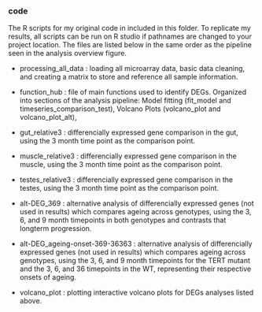 

### code 

The R scripts for my original code in included in this folder. To replicate my results, all scripts can be run on R studio if pathnames are changed to your project location. The files are listed below in the same order as the pipeline seen in the analysis overview figure. 

- processing_all_data : loading all microarray data, basic data cleaning, and creating a matrix to store and reference all sample information. 

- function_hub : file of main functions used to identify DEGs. Organized into sections of the analysis pipeline: Model fitting (fit_model and timeseries_comparison_test), Volcano Plots (volcano_plot and volcano_plot_alt), 
 
- gut_relative3 : differencially expressed gene comparison in the gut, using the 3 month time point as the comparison point. 

- muscle_relative3 : differencially expressed gene comparison in the muscle, using the 3 month time point as the comparison point. 

- testes_relative3 : differencially expressed gene comparison in the testes, using the 3 month time point as the comparison point. 

- alt-DEG_369 : alternative analysis of differencially expressed genes (not used in results) which compares ageing across genotypes, using the 3, 6, and 9 month timepoints in both genotypes and contrasts that longterm progression. 

- alt-DEG_ageing-onset-369-36363 :  alternative analysis of differencially expressed genes (not used in results) which compares ageing across genotypes, using the 3, 6, and 9 month timepoints for the TERT mutant and the 3, 6, and 36 timepoints in the WT, representing their respective onsets of ageing.

- volcano_plot : plotting interactive volcano plots for DEGs analyses listed above. 
